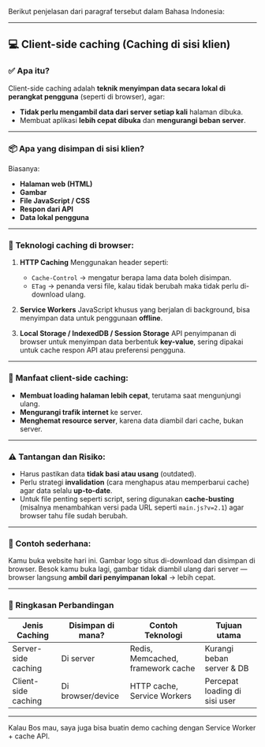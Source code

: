 Berikut penjelasan dari paragraf tersebut dalam Bahasa Indonesia:

---

## 💻 **Client-side caching** (Caching di sisi klien)

### ✅ **Apa itu?**

Client-side caching adalah **teknik menyimpan data secara lokal di perangkat pengguna** (seperti di browser), agar:

* **Tidak perlu mengambil data dari server setiap kali** halaman dibuka.
* Membuat aplikasi **lebih cepat dibuka** dan **mengurangi beban server**.

---

### 📦 **Apa yang disimpan di sisi klien?**

Biasanya:

* **Halaman web (HTML)**
* **Gambar**
* **File JavaScript / CSS**
* **Respon dari API**
* **Data lokal pengguna**

---

### 🧰 **Teknologi caching di browser:**

1. **HTTP Caching**
   Menggunakan header seperti:

   * `Cache-Control` → mengatur berapa lama data boleh disimpan.
   * `ETag` → penanda versi file, kalau tidak berubah maka tidak perlu di-download ulang.

2. **Service Workers**
   JavaScript khusus yang berjalan di background, bisa menyimpan data untuk penggunaan **offline**.

3. **Local Storage / IndexedDB / Session Storage**
   API penyimpanan di browser untuk menyimpan data berbentuk **key-value**, sering dipakai untuk cache respon API atau preferensi pengguna.

---

### 🚀 **Manfaat client-side caching:**

* **Membuat loading halaman lebih cepat**, terutama saat mengunjungi ulang.
* **Mengurangi trafik internet** ke server.
* **Menghemat resource server**, karena data diambil dari cache, bukan server.

---

### ⚠️ **Tantangan dan Risiko:**

* Harus pastikan data **tidak basi atau usang** (outdated).
* Perlu strategi **invalidation** (cara menghapus atau memperbarui cache) agar data selalu **up-to-date**.
* Untuk file penting seperti script, sering digunakan **cache-busting** (misalnya menambahkan versi pada URL seperti `main.js?v=2.1`) agar browser tahu file sudah berubah.

---

### 🧠 Contoh sederhana:

Kamu buka website hari ini. Gambar logo situs di-download dan disimpan di browser.
Besok kamu buka lagi, gambar tidak diambil ulang dari server — browser langsung **ambil dari penyimpanan lokal** → lebih cepat.

---

### 🔁 Ringkasan Perbandingan

| Jenis Caching       | Disimpan di mana? | Contoh Teknologi                  | Tujuan utama                  |
| ------------------- | ----------------- | --------------------------------- | ----------------------------- |
| Server-side caching | Di server         | Redis, Memcached, framework cache | Kurangi beban server & DB     |
| Client-side caching | Di browser/device | HTTP cache, Service Workers       | Percepat loading di sisi user |

---

Kalau Bos mau, saya juga bisa buatin demo caching dengan Service Worker + cache API.
